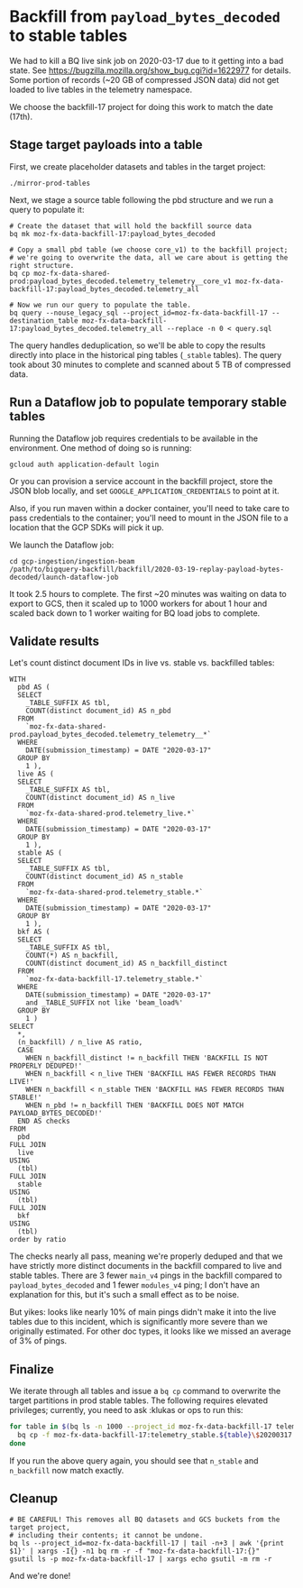 # Backfill from `payload_bytes_decoded` to stable tables

We had to kill a BQ live sink job on 2020-03-17 due to it getting into a bad
state. See https://bugzilla.mozilla.org/show_bug.cgi?id=1622977 for details.
Some portion of records (~20 GB of compressed JSON data) did not get loaded
to live tables in the telemetry namespace.

We choose the backfill-17 project for doing this work to match the date (17th).

## Stage target payloads into a table

First, we create placeholder datasets and tables in the target project:

```
./mirror-prod-tables
```

Next, we stage a source table following the pbd structure and we run a
query to populate it:

```
# Create the dataset that will hold the backfill source data
bq mk moz-fx-data-backfill-17:payload_bytes_decoded

# Copy a small pbd table (we choose core_v1) to the backfill project;
# we're going to overwrite the data, all we care about is getting the right structure.
bq cp moz-fx-data-shared-prod:payload_bytes_decoded.telemetry_telemetry__core_v1 moz-fx-data-backfill-17:payload_bytes_decoded.telemetry_all

# Now we run our query to populate the table.
bq query --nouse_legacy_sql --project_id=moz-fx-data-backfill-17 --destination_table moz-fx-data-backfill-17:payload_bytes_decoded.telemetry_all --replace -n 0 < query.sql
```

The query handles deduplication, so we'll be able to copy the results directly
into place in the historical ping tables (`_stable` tables). The query took
about 30 minutes to complete and scanned about 5 TB of compressed data.

## Run a Dataflow job to populate temporary stable tables

Running the Dataflow job requires credentials to be available in the environment.
One method of doing so is running:

```
gcloud auth application-default login
```

Or you can provision a service account in the backfill project, store the JSON blob locally,
and set `GOOGLE_APPLICATION_CREDENTIALS` to point at it.

Also, if you run maven within a docker container, you'll need to take care to pass
credentials to the container; you'll need to mount in the JSON file to a location
that the GCP SDKs will pick it up.

We launch the Dataflow job:

```
cd gcp-ingestion/ingestion-beam
/path/to/bigquery-backfill/backfill/2020-03-19-replay-payload-bytes-decoded/launch-dataflow-job
```

It took 2.5 hours to complete. The first ~20 minutes was waiting on data to
export to GCS, then it scaled up to 1000 workers for about 1 hour and scaled
back down to 1 worker waiting for BQ load jobs to complete.

## Validate results

Let's count distinct document IDs in live vs. stable vs. backfilled tables:

```
WITH
  pbd AS (
  SELECT
    _TABLE_SUFFIX AS tbl,
    COUNT(distinct document_id) AS n_pbd
  FROM
    `moz-fx-data-shared-prod.payload_bytes_decoded.telemetry_telemetry__*`
  WHERE
    DATE(submission_timestamp) = DATE "2020-03-17"
  GROUP BY
    1 ),
  live AS (
  SELECT
    _TABLE_SUFFIX AS tbl,
    COUNT(distinct document_id) AS n_live
  FROM
    `moz-fx-data-shared-prod.telemetry_live.*`
  WHERE
    DATE(submission_timestamp) = DATE "2020-03-17"
  GROUP BY
    1 ),
  stable AS (
  SELECT
    _TABLE_SUFFIX AS tbl,
    COUNT(distinct document_id) AS n_stable
  FROM
    `moz-fx-data-shared-prod.telemetry_stable.*`
  WHERE
    DATE(submission_timestamp) = DATE "2020-03-17"
  GROUP BY
    1 ),
  bkf AS (
  SELECT
    _TABLE_SUFFIX AS tbl,
    COUNT(*) AS n_backfill,
    COUNT(distinct document_id) AS n_backfill_distinct
  FROM
    `moz-fx-data-backfill-17.telemetry_stable.*`
  WHERE
    DATE(submission_timestamp) = DATE "2020-03-17"
    and _TABLE_SUFFIX not like 'beam_load%'
  GROUP BY
    1 )
SELECT
  *, 
  (n_backfill) / n_live AS ratio,
  CASE
    WHEN n_backfill_distinct != n_backfill THEN 'BACKFILL IS NOT PROPERLY DEDUPED!'
    WHEN n_backfill < n_live THEN 'BACKFILL HAS FEWER RECORDS THAN LIVE!'
    WHEN n_backfill < n_stable THEN 'BACKFILL HAS FEWER RECORDS THAN STABLE!'
    WHEN n_pbd != n_backfill THEN 'BACKFILL DOES NOT MATCH PAYLOAD_BYTES_DECODED!'
  END AS checks
FROM
  pbd
FULL JOIN
  live
USING
  (tbl)
FULL JOIN
  stable
USING
  (tbl)
FULL JOIN
  bkf
USING
  (tbl)
order by ratio
```

The checks nearly all pass, meaning we're properly deduped and that we have strictly
more distinct documents in the backfill compared to live and stable tables.
There are 3 fewer `main_v4` pings in the backfill compared to `payload_bytes_decoded`
and 1 fewer `modules_v4` ping; I don't have an explanation for this, but it's such
a small effect as to be noise.

But yikes: looks like nearly 10% of main pings didn't make it into the live tables
due to this incident, which is significantly more severe than we originally
estimated. For other doc types, it looks like we missed an average of 3% of pings.

## Finalize

We iterate through all tables and issue a `bq cp` command to overwrite the
target partitions in prod stable tables. The following requires elevated
privileges; currently, you need to ask :klukas or ops to run this:

```bash
for table in $(bq ls -n 1000 --project_id moz-fx-data-backfill-17 telemetry_stable | grep TABLE | awk '{print $1}'); do
  bq cp -f moz-fx-data-backfill-17:telemetry_stable.${table}\$20200317 moz-fx-data-shared-prod:telemetry_stable.${table}\$20200317
done
```

If you run the above query again, you should see that `n_stable` and `n_backfill`
now match exactly.

## Cleanup

```
# BE CAREFUL! This removes all BQ datasets and GCS buckets from the target project,
# including their contents; it cannot be undone.
bq ls --project_id=moz-fx-data-backfill-17 | tail -n+3 | awk '{print $1}' | xargs -I{} -n1 bq rm -r -f "moz-fx-data-backfill-17:{}"
gsutil ls -p moz-fx-data-backfill-17 | xargs echo gsutil -m rm -r
```

And we're done!
